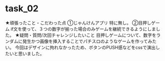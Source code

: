 # task_02
★頑張ったこと・こだわった点
①じゃんけんアプリ
特に無し。
②目押しゲーム
if文を使って、３つの数字が揃った場合のみゲームを継続できるようにしました。
★疑問・質問/次回チャレンジしたいこと
目押しゲームについて、数字をランダムに発生かつ画像を挿入することでパチスロのようなゲームを作ってみたい。
今回はデザインに拘れなかったため、ボタンのPUSH感などをcssで演出したいと思いました。
